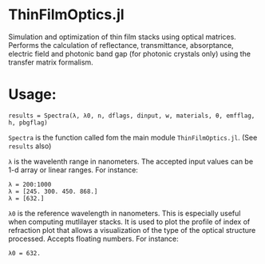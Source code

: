 # ThinFilmOptics.jl
 Simulation and optimization of thin film stacks using optical matrices. Performs the calculation of reflectance, transmittance, absorptance, electric field and photonic band gap (for photonic crystals only) using the transfer matrix formalism.

# Usage:
    results = Spectra(λ, λ0, n, dflags, dinput, w, materials, θ, emfflag, h, pbgflag)

`Spectra` is the function called fom the main module `ThinFilmOptics.jl`. (See `results` also)

`λ` is the wavelenth range in nanometers. The accepted input values can be 1-d array or linear ranges. For instance:

    λ = 200:1000
    λ = [245. 300. 450. 868.]
    λ = [632.]
  
`λ0` is the reference wavelength in nanometers. This is especially useful when computing mutlilayer stacks. It is used to plot the profile of index of refraction plot that allows a visualization of the type of the optical structure processed. Accepts floating numbers. For instance:

    λ0 = 632.    

